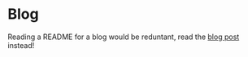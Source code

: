 # Blog
Reading a README for a blog would be reduntant, read the [blog post](https://blog.clxxiii.dev) instead!
